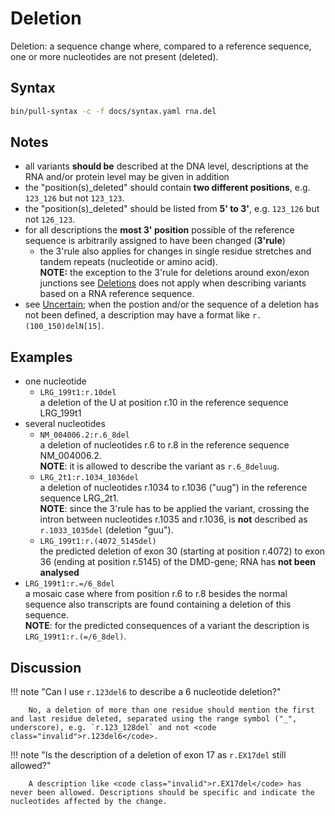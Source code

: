 # Deletion

<!-- ## Definition -->

Deletion: a sequence change where, compared to a reference sequence, one or more nucleotides are not present (deleted).

## Syntax

```sh exec="true"
bin/pull-syntax -c -f docs/syntax.yaml rna.del
```

## Notes

- all variants **should be** described at the DNA level, descriptions at the RNA and/or protein level may be given in addition
- the "position(s)\_deleted" should contain **two different positions**, e.g. `123_126` but not `123_123`.
- the "position(s)\_deleted" should be listed from **5' to 3'**, e.g. `123_126` but not `126_123`.
- for all descriptions the **most 3' position** possible of the reference sequence is arbitrarily assigned to have been changed (**3'rule**)
    - the 3'rule also applies for changes in single residue stretches and tandem repeats (nucleotide or amino acid).<br>
      **NOTE:** the exception to the 3'rule for deletions around exon/exon junctions see [Deletions](../DNA/deletion.md) does not apply when describing variants based on a RNA reference sequence.
- see [Uncertain](../uncertain.md); when the postion and/or the sequence of a deletion has not been defined, a description may have a format like `r.(100_150)delN[15]`.

## Examples

- one nucleotide
    - `LRG_199t1:r.10del`<br>
      a deletion of the U at position r.10 in the reference sequence LRG_199t1
- several nucleotides
    - `NM_004006.2:r.6_8del`<br>
      a deletion of nucleotides r.6 to r.8 in the reference sequence NM_004006.2.<br>
      **NOTE**: it is allowed to describe the variant as <code class="invalid">r.6_8deluug</code>.
    - `LRG_2t1:r.1034_1036del`<br>
      a deletion of nucleotides r.1034 to r.1036 ("uug") in the reference sequence LRG_2t1.<br>
      **NOTE**: since the 3'rule has to be applied the variant, crossing the intron between nucleotides r.1035 and r.1036, is **not** described as <code class="invalid">r.1033_1035del</code> (deletion "guu").
    - `LRG_199t1:r.(4072_5145del)`<br>
      the predicted deletion of exon 30 (starting at position r.4072) to exon 36 (ending at position r.5145) of the DMD-gene; RNA has **not been analysed**
- `LRG_199t1:r.=/6_8del`<br>
  a mosaic case where from position r.6 to r.8 besides the normal sequence also transcripts are found containing a deletion of this sequence.<br>
  **NOTE**: for the predicted consequences of a variant the description is `LRG_199t1:r.(=/6_8del)`.

## Discussion

!!! note "Can I use <code class="invalid">r.123del6</code> to describe a 6 nucleotide deletion?"

        No, a deletion of more than one residue should mention the first and last residue deleted, separated using the range symbol ("_", underscore), e.g. `r.123_128del` and not <code class="invalid">r.123del6</code>.

!!! note "Is the description of a deletion of exon 17 as <code class="invalid">r.EX17del</code> still allowed?"

        A description like <code class="invalid">r.EX17del</code> has never been allowed. Descriptions should be specific and indicate the nucleotides affected by the change.
